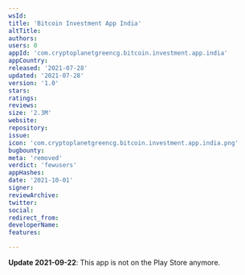 ```yaml
---
wsId: 
title: 'Bitcoin Investment App India'
altTitle: 
authors: 
users: 0
appId: 'com.cryptoplanetgreencg.bitcoin.investment.app.india'
appCountry: 
released: '2021-07-28'
updated: '2021-07-28'
version: '1.0'
stars: 
ratings: 
reviews: 
size: '2.3M'
website: 
repository: 
issue: 
icon: 'com.cryptoplanetgreencg.bitcoin.investment.app.india.png'
bugbounty: 
meta: 'removed'
verdict: 'fewusers'
appHashes: 
date: '2021-10-01'
signer: 
reviewArchive: 
twitter: 
social: 
redirect_from: 
developerName: 
features: 

---
```


<!-- Emanuel thinks this is probably a scam. See https://gitlab.com/walletscrutiny/walletScrutinyCom/-/issues/314 -->
**Update 2021-09-22**: This app is not on the Play Store anymore.
